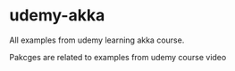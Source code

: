 # udemy-akka
All examples from udemy learning akka course.

Pakcges are related to examples from udemy course video

